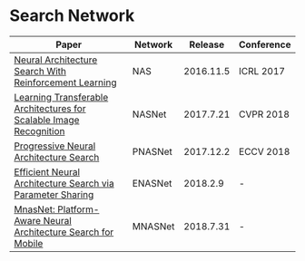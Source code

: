 # Search Network

| Paper | Network | Release | Conference |
| ------ | ------ | ------ | ------ |
| [Neural Architecture Search With Reinforcement Learning](https://arxiv.org/abs/1611.01578) | NAS | 2016.11.5 | ICRL 2017 |
| [Learning Transferable Architectures for Scalable Image Recognition](https://arxiv.org/abs/1707.07012) | NASNet | 2017.7.21 | CVPR 2018 |
| [Progressive Neural Architecture Search](https://arxiv.org/abs/1712.00559) | PNASNet | 2017.12.2 | ECCV 2018 |
| [Efficient Neural Architecture Search via Parameter Sharing](https://arxiv.org/abs/1802.03268) | ENASNet | 2018.2.9 | - |
| [MnasNet: Platform-Aware Neural Architecture Search for Mobile](https://arxiv.org/abs/1807.11626) | MNASNet | 2018.7.31 | - |